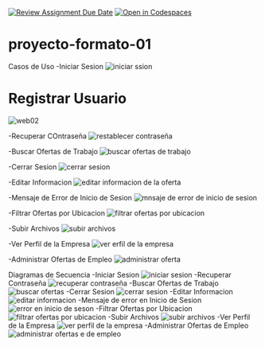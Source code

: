 [![Review Assignment Due Date](https://classroom.github.com/assets/deadline-readme-button-22041afd0340ce965d47ae6ef1cefeee28c7c493a6346c4f15d667ab976d596c.svg)](https://classroom.github.com/a/LkahOtWs)
[![Open in Codespaces](https://classroom.github.com/assets/launch-codespace-2972f46106e565e64193e422d61a12cf1da4916b45550586e14ef0a7c637dd04.svg)](https://classroom.github.com/open-in-codespaces?assignment_repo_id=17612384)
# proyecto-formato-01
Casos de Uso
-Iniciar Sesion
![iniciar ssion](https://github.com/user-attachments/assets/8a9112ad-05af-4541-92f1-046627e626eb)

# Registrar Usuario
![web02](https://github.com/user-attachments/assets/3fcd4131-811b-4dac-ad92-6af0a24d038c)

-Recuperar COntraseña
![restablecer contraseña](https://github.com/user-attachments/assets/abd848c8-1ef0-43f6-9605-63557bc9d493)

-Buscar Ofertas de Trabajo
![buscar ofertas de trabajo](https://github.com/user-attachments/assets/cd5e2854-f99f-4af4-9d10-210ee356de06)

-Cerrar Sesion
![cerrar sesion](https://github.com/user-attachments/assets/fb603e46-a849-4d5b-87ae-ada2d98decf0)

-Editar Informacion
![editar informacion de la oferta](https://github.com/user-attachments/assets/7f8c57bb-35c3-47a7-923e-53b5703b20a2)

-Mensaje de Error de Inicio de Sesion
![mnsaje de error de inicio de sesion](https://github.com/user-attachments/assets/c0f04d3b-719d-438d-9d6d-4237ed76e31c)

-Filtrar Ofertas por Ubicacion
![filtrar ofertas por ubicacion](https://github.com/user-attachments/assets/16471efc-5d4a-4fc2-9b06-d055ca3a43c4)

-Subir Archivos
![subir archivos](https://github.com/user-attachments/assets/c655b279-d066-422d-8f60-8bbc34ab6512)

-Ver Perfil de la Empresa
![ver erfil de la empresa](https://github.com/user-attachments/assets/e3671fe9-eb5b-4a1c-ac86-63746c804cd0)

-Administrar Ofertas de Empleo
![administrar oferta](https://github.com/user-attachments/assets/74773cf9-2be7-4007-9d20-ed10091c9395)


Diagramas de Secuencia
-Iniciar Sesion
![iniciar sesion](https://github.com/user-attachments/assets/c7380545-e9d4-4a9e-9ff2-a1e45487bf15)
-Recuperar Contraseña
![recuperar contraseña](https://github.com/user-attachments/assets/99d59982-0824-4167-897f-459d66109f78)
-Buscar Ofertas de Trabajo
![buscar ofertas](https://github.com/user-attachments/assets/dbd9a746-f2f4-4ddc-b14b-99157dcefdfb)
-Cerrar Sesion
![cerrar sesion](https://github.com/user-attachments/assets/8cca4f31-26f2-49ab-adbd-e75f0b7817d3)
-Editar Informacion
![editar informacion](https://github.com/user-attachments/assets/d9faf5cf-1130-46b0-861d-bbddf9c52234)
-Mensaje de error en Inicio de Sesion
![error en inicio de seson](https://github.com/user-attachments/assets/1884dc92-fad4-4fa0-a52c-17a1cae3bb34)
-Filtrar Ofertas por Ubicacion
![filtrar ofertas por ubicacion](https://github.com/user-attachments/assets/f8b80fd9-f03e-4f48-a244-e8283edbcb99)
-Subir Archivos
![subir archivos](https://github.com/user-attachments/assets/eec9ecbb-e10c-4eb3-bc56-b3a2d104ea6f)
-Ver Perfil de la Empresa
![ver perfil de la empresa](https://github.com/user-attachments/assets/83f71183-c1fa-4248-9736-2a77592cd819)
-Administrar Ofertas de Empleo
![administrar ofertas e de empleo](https://github.com/user-attachments/assets/ab4daffd-6775-4077-9c15-80f4eabac130)
